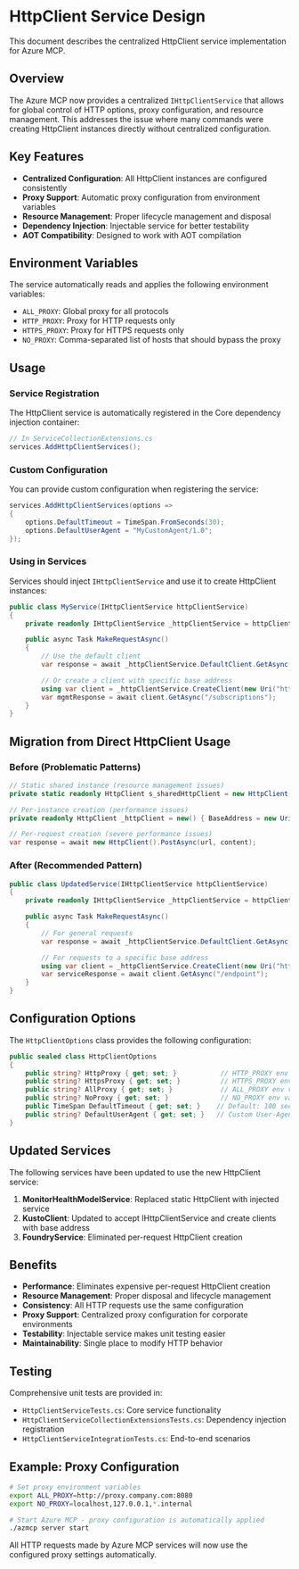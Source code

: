 # HttpClient Service Design

This document describes the centralized HttpClient service implementation for Azure MCP.

## Overview

The Azure MCP now provides a centralized `IHttpClientService` that allows for global control of HTTP options, proxy configuration, and resource management. This addresses the issue where many commands were creating HttpClient instances directly without centralized configuration.

## Key Features

- **Centralized Configuration**: All HttpClient instances are configured consistently
- **Proxy Support**: Automatic proxy configuration from environment variables
- **Resource Management**: Proper lifecycle management and disposal
- **Dependency Injection**: Injectable service for better testability
- **AOT Compatibility**: Designed to work with AOT compilation

## Environment Variables

The service automatically reads and applies the following environment variables:

- `ALL_PROXY`: Global proxy for all protocols
- `HTTP_PROXY`: Proxy for HTTP requests only
- `HTTPS_PROXY`: Proxy for HTTPS requests only
- `NO_PROXY`: Comma-separated list of hosts that should bypass the proxy

## Usage

### Service Registration

The HttpClient service is automatically registered in the Core dependency injection container:

```csharp
// In ServiceCollectionExtensions.cs
services.AddHttpClientServices();
```

### Custom Configuration

You can provide custom configuration when registering the service:

```csharp
services.AddHttpClientServices(options =>
{
    options.DefaultTimeout = TimeSpan.FromSeconds(30);
    options.DefaultUserAgent = "MyCustomAgent/1.0";
});
```

### Using in Services

Services should inject `IHttpClientService` and use it to create HttpClient instances:

```csharp
public class MyService(IHttpClientService httpClientService)
{
    private readonly IHttpClientService _httpClientService = httpClientService;

    public async Task MakeRequestAsync()
    {
        // Use the default client
        var response = await _httpClientService.DefaultClient.GetAsync("https://api.example.com");

        // Or create a client with specific base address
        using var client = _httpClientService.CreateClient(new Uri("https://management.azure.com"));
        var mgmtResponse = await client.GetAsync("/subscriptions");
    }
}
```

## Migration from Direct HttpClient Usage

### Before (Problematic Patterns)

```csharp
// Static shared instance (resource management issues)
private static readonly HttpClient s_sharedHttpClient = new HttpClient();

// Per-instance creation (performance issues)
private readonly HttpClient _httpClient = new() { BaseAddress = new Uri(baseUrl) };

// Per-request creation (severe performance issues)
var response = await new HttpClient().PostAsync(url, content);
```

### After (Recommended Pattern)

```csharp
public class UpdatedService(IHttpClientService httpClientService)
{
    private readonly IHttpClientService _httpClientService = httpClientService;

    public async Task MakeRequestAsync()
    {
        // For general requests
        var response = await _httpClientService.DefaultClient.GetAsync(url);

        // For requests to a specific base address
        using var client = _httpClientService.CreateClient(new Uri("https://api.service.com"));
        var serviceResponse = await client.GetAsync("/endpoint");
    }
}
```

## Configuration Options

The `HttpClientOptions` class provides the following configuration:

```csharp
public sealed class HttpClientOptions
{
    public string? HttpProxy { get; set; }           // HTTP_PROXY env var
    public string? HttpsProxy { get; set; }          // HTTPS_PROXY env var
    public string? AllProxy { get; set; }            // ALL_PROXY env var
    public string? NoProxy { get; set; }             // NO_PROXY env var
    public TimeSpan DefaultTimeout { get; set; }    // Default: 100 seconds
    public string? DefaultUserAgent { get; set; }   // Custom User-Agent
}
```

## Updated Services

The following services have been updated to use the new HttpClient service:

1. **MonitorHealthModelService**: Replaced static HttpClient with injected service
2. **KustoClient**: Updated to accept IHttpClientService and create clients with base address
3. **FoundryService**: Eliminated per-request HttpClient creation

## Benefits

- **Performance**: Eliminates expensive per-request HttpClient creation
- **Resource Management**: Proper disposal and lifecycle management
- **Consistency**: All HTTP requests use the same configuration
- **Proxy Support**: Centralized proxy configuration for corporate environments
- **Testability**: Injectable service makes unit testing easier
- **Maintainability**: Single place to modify HTTP behavior

## Testing

Comprehensive unit tests are provided in:
- `HttpClientServiceTests.cs`: Core service functionality
- `HttpClientServiceCollectionExtensionsTests.cs`: Dependency injection registration
- `HttpClientServiceIntegrationTests.cs`: End-to-end scenarios

## Example: Proxy Configuration

```bash
# Set proxy environment variables
export ALL_PROXY=http://proxy.company.com:8080
export NO_PROXY=localhost,127.0.0.1,*.internal

# Start Azure MCP - proxy configuration is automatically applied
./azmcp server start
```

All HTTP requests made by Azure MCP services will now use the configured proxy settings automatically.